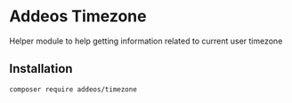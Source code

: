 # Addeos Timezone

Helper module to help getting information related to current user timezone

## Installation

```bash
composer require addeos/timezone
